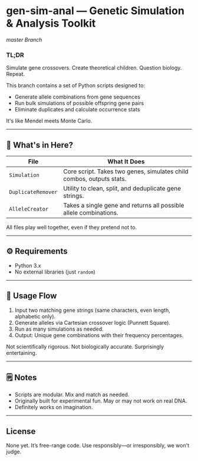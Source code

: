 # gen-sim-anal — Genetic Simulation & Analysis Toolkit  
_master Branch_

### TL;DR

Simulate gene crossovers. Create theoretical children. Question biology. Repeat.

This branch contains a set of Python scripts designed to:

- Generate allele combinations from gene sequences
- Run bulk simulations of possible offspring gene pairs
- Eliminate duplicates and calculate occurrence stats

It's like Mendel meets Monte Carlo.

---

## 📁 What's in Here?

| File                | What It Does                                                         |
|---------------------|----------------------------------------------------------------------|
| `Simulation`        | Core script. Takes two genes, simulates child combos, outputs stats. |
| `DuplicateRemover`  | Utility to clean, split, and deduplicate gene strings.               |
| `AlleleCreator`     | Takes a single gene and returns all possible allele combinations.    |

All files play well together, even if they pretend not to.

---

## ⚙️ Requirements

- Python 3.x  
- No external libraries (just `random`)

---

## 🧪 Usage Flow

1. Input two matching gene strings (same characters, even length, alphabetic only).
2. Generate alleles via Cartesian crossover logic (Punnett Square).
3. Run as many simulations as needed.
4. Output: Unique gene combinations with their frequency percentages.

Not scientifically rigorous. Not biologically accurate. Surprisingly entertaining.

---

## 🗒️ Notes

- Scripts are modular. Mix and match as needed.
- Originally built for experimental fun. May or may not work on real DNA.
- Definitely works on imagination.

---

## License

None yet. It’s free-range code. Use responsibly—or irresponsibly, we won't judge.

